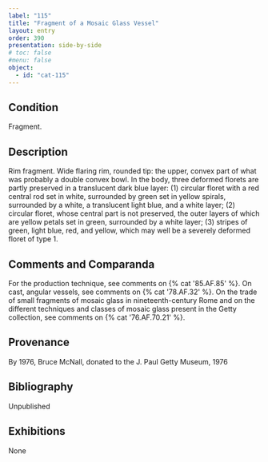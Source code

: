 ```yaml
---
label: "115"
title: "Fragment of a Mosaic Glass Vessel"
layout: entry
order: 390
presentation: side-by-side
# toc: false
#menu: false 
object:
  - id: "cat-115"
---
```


## Condition

Fragment.

## Description

Rim fragment. Wide flaring rim, rounded tip: the upper, convex part of what was probably a double convex bowl. In the body, three deformed florets are partly preserved in a translucent dark blue layer: (1) circular floret with a red central rod set in white, surrounded by green set in yellow spirals, surrounded by a white, a translucent light blue, and a white layer; (2) circular floret, whose central part is not preserved, the outer layers of which are yellow petals set in green, surrounded by a white layer; (3) stripes of green, light blue, red, and yellow, which may well be a severely deformed floret of type 1.

## Comments and Comparanda

For the production technique, see comments on {% cat '85.AF.85' %}. On cast, angular vessels, see comments on {% cat '78.AF.32' %}. On the trade of small fragments of mosaic glass in nineteenth-century Rome and on the different techniques and classes of mosaic glass present in the Getty collection, see comments on {% cat '76.AF.70.21' %}.

## Provenance

By 1976, Bruce McNall, donated to the J. Paul Getty Museum, 1976

## Bibliography

Unpublished

## Exhibitions

None
